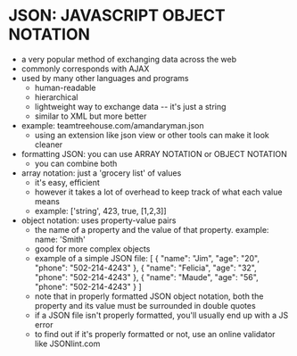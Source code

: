 # JSON: JAVASCRIPT OBJECT NOTATION
* a very popular method of exchanging data across the web
* commonly corresponds with AJAX
* used by many other languages and programs
	- human-readable
	- hierarchical
	- lightweight way to exchange data -- it's just a string
	- similar to XML but more better
* example:
	teamtreehouse.com/amandaryman.json
	- using an extension like json view or other tools can make it look cleaner
* formatting JSON: you can use ARRAY NOTATION or OBJECT NOTATION
	- you can combine both
* array notation: just a 'grocery list' of values
	- it's easy, efficient
	- however it takes a lot of overhead to keep track of what each value means
	- example:
	['string', 423, true, [1,2,3]]
* object notation: uses property-value pairs
	- the name of a property and the value of that property. example:
	name: 'Smith'
	- good for more complex objects
	- example of a simple JSON file:
	[
		{
		"name": "Jim",
		"age": "20",
		"phone": "502-214-4243"
		},
		{
		"name": "Felicia",
		"age": "32",
		"phone": "502-214-4243"
		},
		{
		"name": "Maude",
		"age": "56",
		"phone": "502-214-4243"
		}
	]
	- note that in properly formatted JSON object notation, both the property and its value must be surrounded in double quotes
	- if a JSON file isn't properly formatted, you'll usually end up with a JS error
	- to find out if it's properly formatted or not, use an online validator like JSONlint.com
